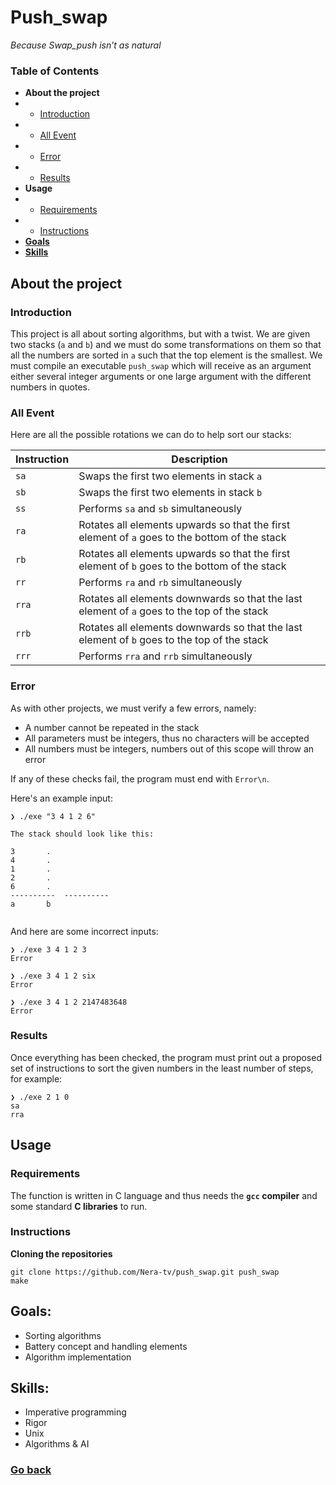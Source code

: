 

# Push_swap
*Because Swap_push isn’t as natural*

### Table of Contents
* **About the project**
* * [Introduction](#introduction)
* * [All Event](#all-event)
* * [Error ](#error )
* * [Results ](#results)
* **Usage**
* * [Requirements](#requirements)
* * [Instructions](#instructions)
* [**Goals**](#goals)
* [**Skills**](#skills)

## About the project

### Introduction

This project is all about sorting algorithms, but with a twist. We are given two stacks (`a`  and  `b`) and we must do some transformations on them so that all the numbers are sorted in  `a`  such that the top element is the smallest. We must compile an executable  `push_swap`  which will receive as an argument either several integer arguments or one large argument with the different numbers in quotes.

### All Event

Here are all the possible rotations we can do to help sort our stacks:

| Instruction | Description |
| -- | -- |
| `sa` | Swaps the first two elements in stack  `a` |
| `sb` | Swaps the first two elements in stack  `b` |
| `ss` | Performs  `sa`  and  `sb`  simultaneously |
| `ra` | Rotates all elements upwards so that the first element of  `a`  goes to the bottom of the stack |
| `rb` | Rotates all elements upwards so that the first element of  `b`  goes to the bottom of the stack |
| `rr` | Performs  `ra`  and  `rb`  simultaneously |
| `rra` | Rotates all elements downwards so that the last element of  `a`  goes to the top of the stack |
| `rrb` | Rotates all elements downwards so that the last element of  `b`  goes to the top of the stack |
| `rrr` | Performs  `rra`  and  `rrb`  simultaneously |

### Error 

As with other projects, we must verify a few errors, namely:

-   A number cannot be repeated in the stack
-   All parameters must be integers, thus no characters will be accepted
-   All numbers must be integers, numbers out of this scope will throw an error

If any of these checks fail, the program must end with  `Error\n`.

Here's an example input:

```
❯ ./exe "3 4 1 2 6"

The stack should look like this:

3		.		
4		.		
1		.		
2		.		
6		.		
----------	----------
a		b


```

And here are some incorrect inputs:
```
❯ ./exe 3 4 1 2 3
Error

❯ ./exe 3 4 1 2 six
Error

❯ ./exe 3 4 1 2 2147483648
Error
```

### Results

Once everything has been checked, the program must print out a proposed set of instructions to sort the given numbers in the least number of steps, for example:
```
❯ ./exe 2 1 0
sa
rra
```

## Usage

### Requirements

The function is written in C language and thus needs the  **`gcc`  compiler**  and some standard  **C libraries**  to run.

### Instructions

**Cloning the repositories**

```shell
git clone https://github.com/Nera-tv/push_swap.git push_swap
make
```


 ## Goals:

- Sorting algorithms  
- Battery concept and handling elements  
- Algorithm implementation

## Skills:

- Imperative programming  
- Rigor  
- Unix  
- Algorithms & AI

### [Go back](https://github.com/Neress-dono/common-core_42)
